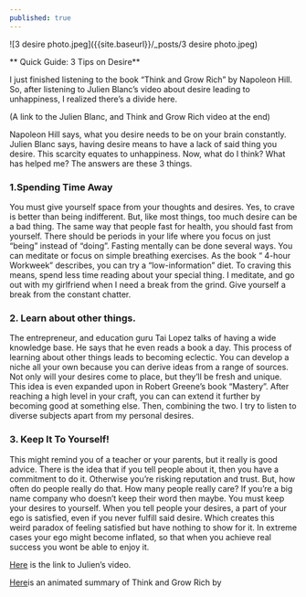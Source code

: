 ```yaml
---
published: true
---
```


![3 desire photo.jpeg]({{site.baseurl}}/_posts/3 desire photo.jpeg)

** Quick Guide: 3 Tips on Desire**

I just finished listening to the book “Think and Grow Rich” by Napoleon Hill. So, after listening to Julien Blanc’s video about desire leading to unhappiness, I realized there’s a divide here.

(A link to the Julien Blanc, and Think and Grow Rich video at the end)

Napoleon Hill says, what you desire needs to be on your brain constantly. Julien Blanc says, having desire means to have a lack of said thing you desire. This scarcity equates to unhappiness.
Now, what do I think? What has helped me? The answers are these 3 things.

### 1.Spending Time Away
You must give yourself space from your thoughts and desires. Yes, to crave is better than being indifferent. But, like most things, too much desire can be a bad thing. The same way that people fast for health, you should fast from yourself. There should be periods in your life where you focus on just “being” instead of “doing”. Fasting mentally can be done several ways. You can meditate or focus on simple breathing exercises. As the book “ 4-hour Workweek” describes, you can try a “low-information” diet. To craving this means, spend less time reading about your special thing. I meditate, and go out with my girlfriend when I need a break from the grind. Give yourself a break from the constant chatter.

### 2. Learn about other things.
The entrepreneur, and education guru Tai Lopez talks of having a wide knowledge base. He says that he even reads a book a day. This process of learning about other things leads to becoming eclectic. You can develop a niche all your own because you can derive ideas from a range of sources. Not only will your desires come to place, but they’ll be fresh and unique. This idea is even expanded upon in Robert Greene’s book “Mastery”. After reaching a high level in your craft, you can can extend it further by becoming good at something else. Then, combining the two. I try to listen to diverse subjects apart from my personal desires.

### 3. Keep It To Yourself!
This might remind you of a teacher or your parents, but it really is good advice. There is the idea that if you tell people about it, then you have a commitment to do it. Otherwise you’re risking reputation and trust. But, how often do people really do that. How many people really care? If you’re a big name company who doesn’t keep their word then maybe. You must keep your desires to yourself. When you tell people your desires, a part of your ego is satisfied, even if you never fulfill said desire. Which creates this weird paradox of feeling satisfied but have nothing to show for it. In extreme cases your ego might become inflated, so that when you achieve real success you wont be able to enjoy it.


[Here](https://youtu.be/TLspLT96fEM) is the link to Julien’s video.

[Here](https://youtu.be/Jwmxp2UNyVY)is an animated summary of Think and Grow Rich by 

